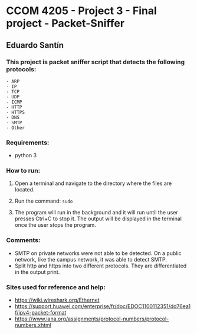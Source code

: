 # CCOM 4205 - Project 3 - Final project - Packet-Sniffer
## Eduardo Santín 

### This project is packet sniffer script that detects the following protocols:
    
    - ARP
    - IP
    - TCP
    - UDP
    - ICMP
    - HTTP
    - HTTPS
    - DNS
    - SMTP
    - Other

### Requirements:
- python 3

### How to run:
  1. Open a terminal and navigate to the directory where the files are located.

  2. Run the command: `sudo `

  3. The program will run in the background and it will run until the user presses Ctrl+C to stop it. The output will be displayed in the terminal once the user stops the program.


### Comments:
- SMTP on private networks were not able to be detected. On a public network, like the campus network, it was able to detect SMTP.
- Split http and https into two different protocols. They are differentiated in the output print.

### Sites used for reference and help:
 - https://wiki.wireshark.org/Ethernet
 - https://support.huawei.com/enterprise/fr/doc/EDOC1100112351/dd76ea1f/ipv4-packet-format
 - https://www.iana.org/assignments/protocol-numbers/protocol-numbers.xhtml



